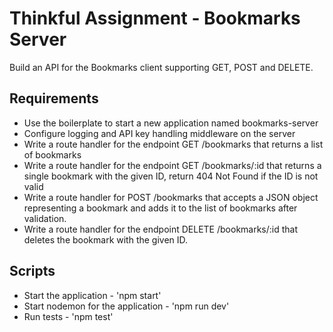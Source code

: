 # Thinkful Assignment - Bookmarks Server

Build an API for the Bookmarks client supporting GET, POST and DELETE.

## Requirements

- Use the boilerplate to start a new application named bookmarks-server
- Configure logging and API key handling middleware on the server
- Write a route handler for the endpoint GET /bookmarks that returns a list of bookmarks
- Write a route handler for the endpoint GET /bookmarks/:id that returns a single bookmark with the given ID, return 404 Not Found if the ID is not valid
- Write a route handler for POST /bookmarks that accepts a JSON object representing a bookmark and adds it to the list of bookmarks after validation.
- Write a route handler for the endpoint DELETE /bookmarks/:id that deletes the bookmark with the given ID.

## Scripts

- Start the application - 'npm start'
- Start nodemon for the application - 'npm run dev'
- Run tests - 'npm test'
